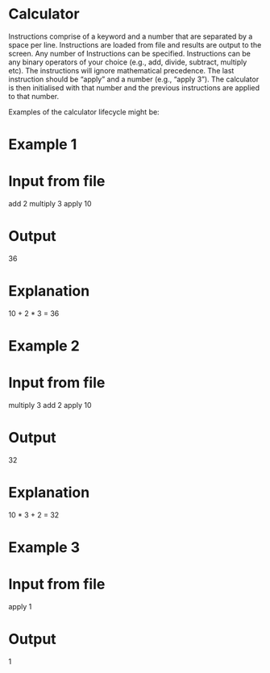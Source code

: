 # Calculator

Instructions comprise of a keyword and a number that are separated by a space per
line. Instructions are loaded from file and results are output to the screen. Any number
of Instructions can be specified. Instructions can be any binary operators of your choice
(e.g., add, divide, subtract, multiply etc). The instructions will ignore mathematical
precedence. The last instruction should be “apply” and a number (e.g., “apply 3”). The
calculator is then initialised with that number and the previous instructions are applied
to that number.

Examples of the calculator lifecycle might be:

# Example 1

# Input from file
add 2
multiply 3
apply 10

# Output
36

# Explanation
10 + 2 * 3 = 36

# Example 2

# Input from file
multiply 3
add 2
apply 10

# Output
32

# Explanation
10 * 3 + 2 = 32

# Example 3

# Input from file
apply 1

# Output
1

